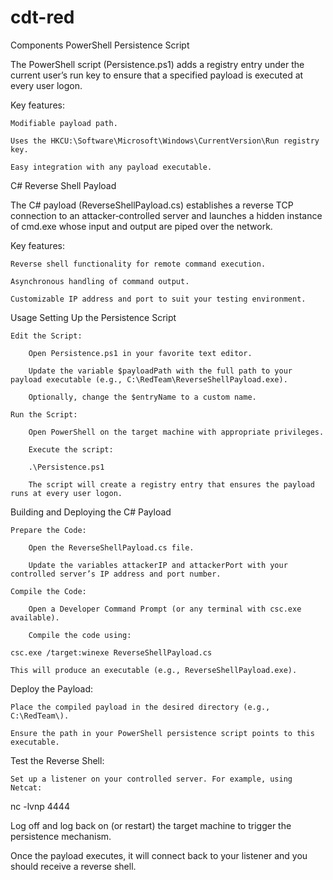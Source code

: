 # cdt-red
Components
PowerShell Persistence Script

The PowerShell script (Persistence.ps1) adds a registry entry under the current user’s run key to ensure that a specified payload is executed at every user logon.

Key features:

    Modifiable payload path.

    Uses the HKCU:\Software\Microsoft\Windows\CurrentVersion\Run registry key.

    Easy integration with any payload executable.

C# Reverse Shell Payload

The C# payload (ReverseShellPayload.cs) establishes a reverse TCP connection to an attacker‑controlled server and launches a hidden instance of cmd.exe whose input and output are piped over the network.

Key features:

    Reverse shell functionality for remote command execution.

    Asynchronous handling of command output.

    Customizable IP address and port to suit your testing environment.

Usage
Setting Up the Persistence Script

    Edit the Script:

        Open Persistence.ps1 in your favorite text editor.

        Update the variable $payloadPath with the full path to your payload executable (e.g., C:\RedTeam\ReverseShellPayload.exe).

        Optionally, change the $entryName to a custom name.

    Run the Script:

        Open PowerShell on the target machine with appropriate privileges.

        Execute the script:

        .\Persistence.ps1

        The script will create a registry entry that ensures the payload runs at every user logon.

Building and Deploying the C# Payload

    Prepare the Code:

        Open the ReverseShellPayload.cs file.

        Update the variables attackerIP and attackerPort with your controlled server’s IP address and port number.

    Compile the Code:

        Open a Developer Command Prompt (or any terminal with csc.exe available).

        Compile the code using:

    csc.exe /target:winexe ReverseShellPayload.cs

    This will produce an executable (e.g., ReverseShellPayload.exe).

Deploy the Payload:

    Place the compiled payload in the desired directory (e.g., C:\RedTeam\).

    Ensure the path in your PowerShell persistence script points to this executable.

Test the Reverse Shell:

    Set up a listener on your controlled server. For example, using Netcat:

nc -lvnp 4444

Log off and log back on (or restart) the target machine to trigger the persistence mechanism.

Once the payload executes, it will connect back to your listener and you should receive a reverse shell.

